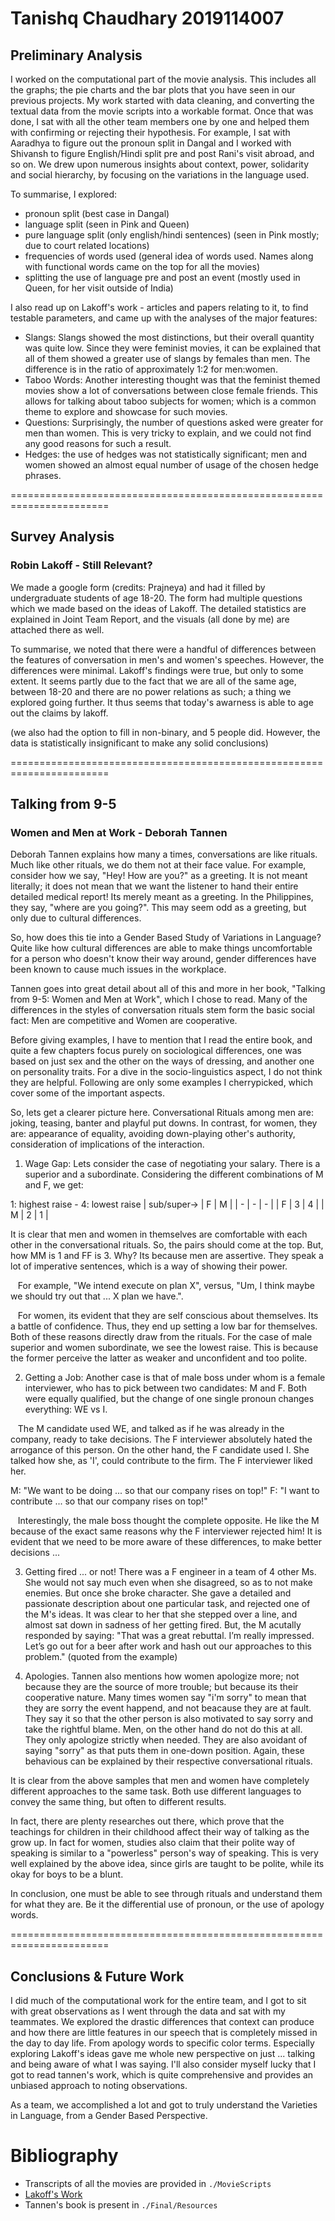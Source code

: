 # Tanishq Chaudhary 2019114007

## Preliminary Analysis
I worked on the computational part of the movie analysis. This includes all the graphs; the pie charts and the bar plots that you have seen in our previous projects. My work started with data cleaning, and converting the textual data from the movie scripts into a workable format. Once that was done, I sat with all the other team members one by one and helped them with confirming or rejecting their hypothesis. For example, I sat with Aaradhya to figure out the pronoun split in Dangal and I worked with Shivansh to figure English/Hindi split pre and post Rani's visit abroad, and so on. We drew upon numerous insights about context, power, solidarity and social hierarchy, by focusing on the variations in the language used.

To summarise, I explored:
- pronoun split (best case in Dangal)
- language split (seen in Pink and Queen)
- pure language split (only english/hindi sentences) (seen in Pink mostly; due to court related locations)
- frequencies of words used (general idea of words used. Names along with functional words came on the top for all the movies)
- splitting the use of language pre and post an event (mostly used in Queen, for her visit outside of India)

I also read up on Lakoff's work - articles and papers relating to it, to find testable parameters, and came up with the analyses of the major features:

- Slangs: Slangs showed the most distinctions, but their overall quantity was quite low. Since they were feminist movies, it can be explained that all of them showed a greater use of slangs by females than men. The difference is in the ratio of approximately 1:2 for men:women. 
- Taboo Words: Another interesting thought was that the feminist themed movies show a lot of conversations between close female friends. This allows for talking about taboo subjects for women; which is a common theme to explore and showcase for such movies.
- Questions: Surprisingly, the number of questions asked were greater for men than women. This is very tricky to explain, and we could not find any good reasons for such a result.
- Hedges: the use of hedges was not statistically significant; men and women showed an almost equal number of usage of the chosen hedge phrases. 


=======================================================================


## Survey Analysis
### Robin Lakoff - Still Relevant?
We made a google form (credits: Prajneya) and had it filled by undergraduate students of age 18-20. The form had multiple questions which we made based on the ideas of Lakoff. The detailed statistics are explained in Joint Team Report, and the visuals (all done by me) are attached there as well.

To summarise, we noted that there were a handful of differences between the features of conversation in men's and women's speeches. However, the differences were minimal. Lakoff's findings were true, but only to some extent. It seems partly due to the fact that we are all of the same age, between 18-20 and there are no power relations as such; a thing we explored going further. It thus seems that today's awarness is able to age out the claims by lakoff. 

(we also had the option to fill in non-binary, and 5 people did. However, the data is statistically insignificant to make any solid conclusions)

=======================================================================

## Talking from 9-5
### Women and Men at Work - Deborah Tannen
Deborah Tannen explains how many a times, conversations are like rituals. Much like other rituals, we do them not at their face value. For example, consider how we say, "Hey! How are you?" as a greeting. It is not meant literally; it does not mean that we want the listener to hand their entire detailed medical report! Its merely meant as a greeting. In the Philippines, they say, "where are you going?". This may seem odd as a greeting, but only due to cultural differences.

So, how does this tie into a Gender Based Study of Variations in Language? Quite like how cultural differences are able to make things uncomfortable for a person who doesn't know their way around, gender differences have been known to cause much issues in the workplace.

Tannen goes into great detail about all of this and more in her book, "Talking from 9-5: Women and Men at Work", which I chose to read. Many of the differences in the styles of conversation rituals stem form the basic social fact: Men are competitive and Women are cooperative.

Before giving examples, I have to mention that I read the entire book, and quite a few chapters focus purely on sociological differences, one was based on just sex and the other on the ways of dressing, and another one on personality traits. For a dive in the socio-linguistics aspect, I do not think they are helpful. Following are only some examples I cherrypicked, which cover some of the important aspects.

So, lets get a clearer picture here. Conversational Rituals among men are: joking, teasing, banter and playful put downs. In contrast, for women, they are: appearance of equality, avoiding down-playing other's authority, consideration of implications of the interaction.

1. Wage Gap: Lets consider the case of negotiating your salary. There is a superior and a subordinate. Considering the different combinations of M and F, we get:

1: highest raise - 4: lowest raise
| sub/super-> | F | M |
| - | - | - |
| F | 3 | 4 |
| M | 2 | 1 |

It is clear that men and women in themselves are comfortable with each other in the conversational rituals. So, the pairs should come at the top. But, how MM is 1 and FF is 3. Why? Its because men are assertive. They speak a lot of imperative sentences, which is a way of showing their power. 

&nbsp;&nbsp; For example, "We intend execute on plan X", versus, "Um, I think maybe we should try out that ... X plan we have.". 

&nbsp;&nbsp; For women, its evident that they are self conscious about themselves. Its a battle of confidence. Thus, they end up setting a low bar for themselves. Both of these reasons directly draw from the rituals. For the case of male superior and women subordinate, we see the lowest raise. This is because the former perceive the latter as weaker and unconfident and too polite.

2. Getting a Job: Another case is that of male boss under whom is a female interviewer, who has to pick between two candidates: M and F. Both were equally qualified, but the change of one single pronoun changes everything: WE vs I. 

&nbsp;&nbsp; The M candidate used WE, and talked as if he was already in the company, ready to take decisions. The F interviewer absolutely hated the arrogance of this person. On the other hand, the F candidate used I. She talked how she, as 'I', could contribute to the firm. The F interviewer liked her. 

M: "We want to be doing ... so that our company rises on top!"
F: "I want to contribute ... so that our company rises on top!"

&nbsp;&nbsp; Interestingly, the male boss thought the complete opposite. He like the M because of the exact same reasons why the F interviewer rejected him! It is evident that we need to be more aware of these differences, to make better decisions ...

3. Getting fired ... or not! There was a F engineer in a team of 4 other Ms. She would not say much even when she disagreed, so as to not make enemies. But once she broke character. She gave a detailed and passionate description about one particular task, and rejected one of the M's ideas. It was clear to her that she stepped over a line, and almost sat down in sadness of her getting fired. But, the M acutally responded by saying: "That was a great rebuttal. I’m really impressed. Let’s go out for a beer after work and hash out our approaches to this problem." 
(quoted from the example)

5. Apologies. Tannen also mentions how women apologize more; not because they are the source of more trouble; but because its their cooperative nature. Many times women say "i'm sorry" to mean that they are sorry the event happend, and not beacause they are at fault. They say it so that the other person is also motivated to say sorry and take the rightful blame. Men, on the other hand do not do this at all. They only apologize strictly when needed. They are also avoidant of saying "sorry" as that puts them in one-down position. Again, these behavious can be explained by their respective conversational rituals.

It is clear from the above samples that men and women have completely different approaches to the same task. Both use different languages to convey the same thing, but often to different results. 

In fact, there are plenty researches out there, which prove that the teachings for children in their childhood affect their way of talking as the grow up. In fact for women, studies also claim that their polite way of speaking is similar to a "powerless" person's way of speaking. This is very well explained by the above idea, since girls are taught to be polite, while its okay for boys to be a blunt.

In conclusion, one must be able to see through rituals and understand them for what they are. Be it the differential use of pronoun, or the use of apology words.

=======================================================================


## Conclusions & Future Work
I did much of the computational work for the entire team, and I got to sit with great observations as I went through the data and sat with my teammates. We explored the drastic differences that context can produce and how there are little features in our speech that is completely missed in the day to day life. From apology words to specific color terms. Especially exploring Lakoff's ideas gave me whole new perspective on just ... talking and being aware of what I was saying. I'll also consider myself lucky that I got to read tannen's work, which is quite comprehensive and provides an unbiased approach to noting observations.

As a team, we accomplished a lot and got to truly understand the Varieties in Language, from a Gender Based Perspective.

# Bibliography
- Transcripts of all the movies are provided in ```./MovieScripts```
- [Lakoff's Work](https://web.stanford.edu/class/linguist156/Lakoff_1973.pdf)
- Tannen's book is present in ```./Final/Resources```
